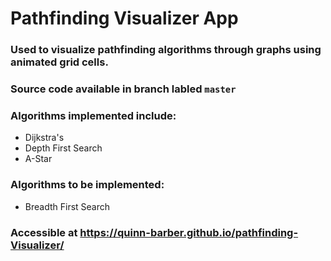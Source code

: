 # Pathfinding Visualizer App

### Used to visualize pathfinding algorithms through graphs using animated grid cells.
### Source code available in branch labled `master`

### Algorithms implemented include:
* Dijkstra's
* Depth First Search
* A-Star

### Algorithms to be implemented:
* Breadth First Search

### Accessible at https://quinn-barber.github.io/pathfinding-Visualizer/
